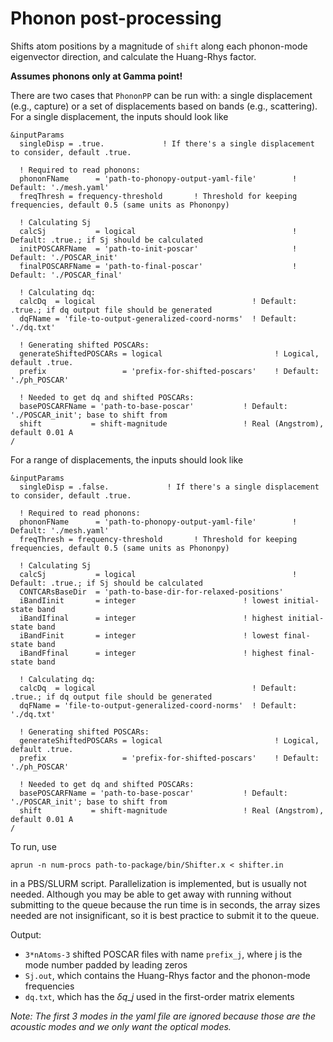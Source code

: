 # Phonon post-processing

Shifts atom positions by a magnitude of `shift` along each phonon-mode eigenvector direction, and calculate the Huang-Rhys factor. 

**Assumes phonons only at Gamma point!** 

There are two cases that `PhononPP` can be run with: a single displacement (e.g., capture) or a set of displacements based on bands (e.g., scattering). For a single displacement, the inputs should look like
```
&inputParams
  singleDisp = .true.             ! If there's a single displacement to consider, default .true.

  ! Required to read phonons:
  phononFName      = 'path-to-phonopy-output-yaml-file'        ! Default: './mesh.yaml'
  freqThresh = frequency-threshold       ! Threshold for keeping frequencies, default 0.5 (same units as Phononpy)

  ! Calculating Sj
  calcSj           = logical                                   ! Default: .true.; if Sj should be calculated
  initPOSCARFName  = 'path-to-init-poscar'                     ! Default: './POSCAR_init'
  finalPOSCARFName = 'path-to-final-poscar'                    ! Default: './POSCAR_final'

  ! Calculating dq:
  calcDq  = logical                                   ! Default: .true.; if dq output file should be generated
  dqFName = 'file-to-output-generalized-coord-norms'  ! Default: './dq.txt'

  ! Generating shifted POSCARs:
  generateShiftedPOSCARs = logical                         ! Logical, default .true.
  prefix                 = 'prefix-for-shifted-poscars'    ! Default: './ph_POSCAR'

  ! Needed to get dq and shifted POSCARs:
  basePOSCARFName = 'path-to-base-poscar'           ! Default: './POSCAR_init'; base to shift from
  shift           = shift-magnitude                 ! Real (Angstrom), default 0.01 A
/
```


For a range of displacements, the inputs should look like
```
&inputParams
  singleDisp = .false.             ! If there's a single displacement to consider, default .true.

  ! Required to read phonons:
  phononFName      = 'path-to-phonopy-output-yaml-file'        ! Default: './mesh.yaml'
  freqThresh = frequency-threshold       ! Threshold for keeping frequencies, default 0.5 (same units as Phononpy)

  ! Calculating Sj
  calcSj           = logical                                   ! Default: .true.; if Sj should be calculated
  CONTCARsBaseDir  = 'path-to-base-dir-for-relaxed-positions'   
  iBandIinit       = integer						! lowest initial-state band
  iBandIfinal      = integer						! highest initial-state band
  iBandFinit       = integer						! lowest final-state band
  iBandFfinal      = integer						! highest final-state band

  ! Calculating dq:
  calcDq  = logical                                   ! Default: .true.; if dq output file should be generated
  dqFName = 'file-to-output-generalized-coord-norms'  ! Default: './dq.txt'

  ! Generating shifted POSCARs:
  generateShiftedPOSCARs = logical                         ! Logical, default .true.
  prefix                 = 'prefix-for-shifted-poscars'    ! Default: './ph_POSCAR'

  ! Needed to get dq and shifted POSCARs:
  basePOSCARFName = 'path-to-base-poscar'           ! Default: './POSCAR_init'; base to shift from
  shift           = shift-magnitude                 ! Real (Angstrom), default 0.01 A
/
```


To run, use
```
aprun -n num-procs path-to-package/bin/Shifter.x < shifter.in
```
in a PBS/SLURM script. Parallelization is implemented, but is usually not needed. Although you may be able to get away with running without submitting to the queue because the run time is in seconds, the array sizes needed are not insignificant, so it is best practice to submit it to the queue. 

Output:
* `3*nAtoms-3` shifted POSCAR files with name `prefix_j`, where j is the mode number padded by leading zeros
* `Sj.out`, which contains the Huang-Rhys factor and the phonon-mode frequencies
* `dq.txt`, which has the $\delta q\_j$ used in the first-order matrix elements

_Note: The first 3 modes in the yaml file are ignored because those are the acoustic modes and we only want the optical modes._
